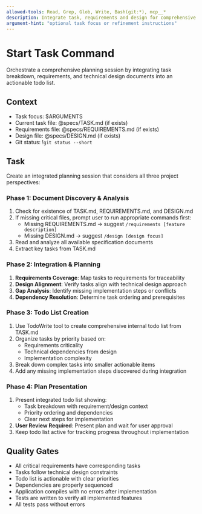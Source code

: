```yaml
---
allowed-tools: Read, Grep, Glob, Write, Bash(git:*), mcp__*
description: Integrate task, requirements and design for comprehensive planning
argument-hint: "optional task focus or refinement instructions"
---
```


# Start Task Command

Orchestrate a comprehensive planning session by integrating task breakdown, requirements, and technical design documents into an actionable todo list.

## Context
- Task focus: $ARGUMENTS
- Current task file: @specs/TASK.md (if exists)
- Requirements file: @specs/REQUIREMENTS.md (if exists) 
- Design file: @specs/DESIGN.md (if exists)
- Git status: !`git status --short`

## Task
Create an integrated planning session that considers all three project perspectives:

### Phase 1: Document Discovery & Analysis
1. Check for existence of TASK.md, REQUIREMENTS.md, and DESIGN.md
2. If missing critical files, prompt user to run appropriate commands first:
   - Missing REQUIREMENTS.md → suggest `/requirements [feature description]`
   - Missing DESIGN.md → suggest `/design [design focus]`
3. Read and analyze all available specification documents
4. Extract key tasks from TASK.md

### Phase 2: Integration & Planning
1. **Requirements Coverage**: Map tasks to requirements for traceability
2. **Design Alignment**: Verify tasks align with technical design approach
3. **Gap Analysis**: Identify missing implementation steps or conflicts
4. **Dependency Resolution**: Determine task ordering and prerequisites

### Phase 3: Todo List Creation
1. Use TodoWrite tool to create comprehensive internal todo list from TASK.md
2. Organize tasks by priority based on:
   - Requirements criticality 
   - Technical dependencies from design
   - Implementation complexity
3. Break down complex tasks into smaller actionable items
4. Add any missing implementation steps discovered during integration

### Phase 4: Plan Presentation
1. Present integrated todo list showing:
   - Task breakdown with requirement/design context
   - Priority ordering and dependencies
   - Clear next steps for implementation
2. **User Review Required**: Present plan and wait for user approval
3. Keep todo list active for tracking progress throughout implementation

## Quality Gates
- All critical requirements have corresponding tasks
- Tasks follow technical design constraints
- Todo list is actionable with clear priorities
- Dependencies are properly sequenced
- Application compiles with no errors after implementation
- Tests are written to verify all implemented features
- All tests pass without errors